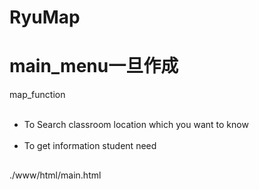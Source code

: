 # RyuMap

<html>
<body>
<h1>
main_menu一旦作成
</h1>
<p>map_function</p>
<ul>
    <li>To Search classroom location which you want to know</li> 
    <li>To get information student need</li>
</ul>
  
<h2></h2>
<p>./www/html/main.html</p>

</body>

</html>

